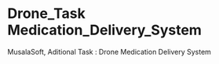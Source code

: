 # Drone_Task Medication_Delivery_System
 MusalaSoft, Aditional Task : Drone Medication Delivery System 
